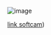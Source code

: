 ![image](https://user-images.githubusercontent.com/107763973/175319474-727b1033-7362-45ec-8b80-565eb32090ea.png)




[link softcam](https://raw.githubusercontent.com/karimSATPRO/ENIGMA2WOE/main/SoftCam.Key))
